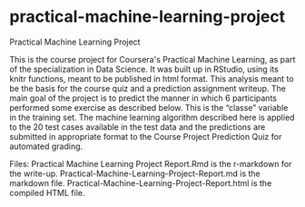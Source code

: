 # practical-machine-learning-project
Practical Machine Learning Project

This is the course project for Coursera's Practical Machine Learning, as part of the specialization in Data Science. It was built up in RStudio, using its knitr functions, meant to be published in html format.
This  analysis meant to be the basis for the course quiz and a prediction  assignment writeup. The main goal of the project is to predict the  manner in which 6 participants performed some exercise as described  below. This is the “classe” variable in the training set. The machine  learning algorithm described here is applied to the 20 test cases  available in the test data and the predictions are submitted in  appropriate format to the Course Project Prediction Quiz for automated  grading.  

Files: 
Practical Machine Learning Project Report.Rmd is the r-markdown for the write-up.
Practical-Machine-Learning-Project-Report.md is the markdown file.
Practical-Machine-Learning-Project-Report.html is the compiled HTML file.  
